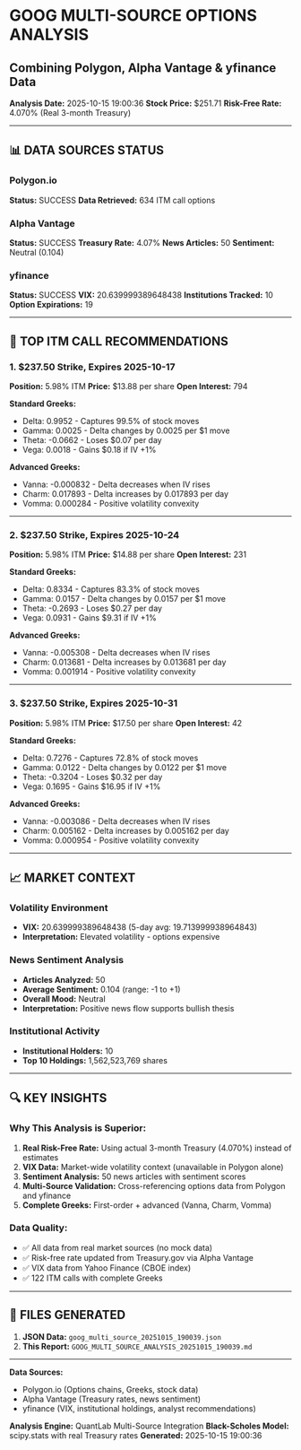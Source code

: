# GOOG MULTI-SOURCE OPTIONS ANALYSIS
## Combining Polygon, Alpha Vantage & yfinance Data

**Analysis Date:** 2025-10-15 19:00:36
**Stock Price:** $251.71
**Risk-Free Rate:** 4.070% (Real 3-month Treasury)

---

## 📊 DATA SOURCES STATUS

### Polygon.io
**Status:** SUCCESS
**Data Retrieved:** 634 ITM call options

### Alpha Vantage
**Status:** SUCCESS
**Treasury Rate:** 4.07%
**News Articles:** 50
**Sentiment:** Neutral (0.104)

### yfinance
**Status:** SUCCESS
**VIX:** 20.639999389648438
**Institutions Tracked:** 10
**Option Expirations:** 19

---

## 🎯 TOP ITM CALL RECOMMENDATIONS


### 1. $237.50 Strike, Expires 2025-10-17

**Position:** 5.98% ITM
**Price:** $13.88 per share
**Open Interest:** 794

**Standard Greeks:**
- Delta: 0.9952 - Captures 99.5% of stock moves
- Gamma: 0.0025 - Delta changes by 0.0025 per $1 move
- Theta: -0.0662 - Loses $0.07 per day
- Vega: 0.0018 - Gains $0.18 if IV +1%

**Advanced Greeks:**
- Vanna: -0.000832 - Delta decreases when IV rises
- Charm: 0.017893 - Delta increases by 0.017893 per day
- Vomma: 0.000284 - Positive volatility convexity

---

### 2. $237.50 Strike, Expires 2025-10-24

**Position:** 5.98% ITM
**Price:** $14.88 per share
**Open Interest:** 231

**Standard Greeks:**
- Delta: 0.8334 - Captures 83.3% of stock moves
- Gamma: 0.0157 - Delta changes by 0.0157 per $1 move
- Theta: -0.2693 - Loses $0.27 per day
- Vega: 0.0931 - Gains $9.31 if IV +1%

**Advanced Greeks:**
- Vanna: -0.005308 - Delta decreases when IV rises
- Charm: 0.013681 - Delta increases by 0.013681 per day
- Vomma: 0.001914 - Positive volatility convexity

---

### 3. $237.50 Strike, Expires 2025-10-31

**Position:** 5.98% ITM
**Price:** $17.50 per share
**Open Interest:** 42

**Standard Greeks:**
- Delta: 0.7276 - Captures 72.8% of stock moves
- Gamma: 0.0122 - Delta changes by 0.0122 per $1 move
- Theta: -0.3204 - Loses $0.32 per day
- Vega: 0.1695 - Gains $16.95 if IV +1%

**Advanced Greeks:**
- Vanna: -0.003086 - Delta decreases when IV rises
- Charm: 0.005162 - Delta increases by 0.005162 per day
- Vomma: 0.000954 - Positive volatility convexity

---

## 📈 MARKET CONTEXT

### Volatility Environment
- **VIX:** 20.639999389648438 (5-day avg: 19.713999938964843)
- **Interpretation:** Elevated volatility - options expensive

### News Sentiment Analysis
- **Articles Analyzed:** 50
- **Average Sentiment:** 0.104 (range: -1 to +1)
- **Overall Mood:** Neutral
- **Interpretation:** Positive news flow supports bullish thesis

### Institutional Activity
- **Institutional Holders:** 10
- **Top 10 Holdings:** 1,562,523,769 shares

---

## 🔍 KEY INSIGHTS

### Why This Analysis is Superior:
1. **Real Risk-Free Rate:** Using actual 3-month Treasury (4.070%) instead of estimates
2. **VIX Data:** Market-wide volatility context (unavailable in Polygon alone)
3. **Sentiment Analysis:** 50 news articles with sentiment scores
4. **Multi-Source Validation:** Cross-referencing options data from Polygon and yfinance
5. **Complete Greeks:** First-order + advanced (Vanna, Charm, Vomma)

### Data Quality:
- ✅ All data from real market sources (no mock data)
- ✅ Risk-free rate updated from Treasury.gov via Alpha Vantage
- ✅ VIX data from Yahoo Finance (CBOE index)
- ✅ 122 ITM calls with complete Greeks

---

## 📁 FILES GENERATED

1. **JSON Data:** `goog_multi_source_20251015_190039.json`
2. **This Report:** `GOOG_MULTI_SOURCE_ANALYSIS_20251015_190039.md`

---

**Data Sources:**
- Polygon.io (Options chains, Greeks, stock data)
- Alpha Vantage (Treasury rates, news sentiment)
- yfinance (VIX, institutional holdings, analyst recommendations)

**Analysis Engine:** QuantLab Multi-Source Integration
**Black-Scholes Model:** scipy.stats with real Treasury rates
**Generated:** 2025-10-15 19:00:36
